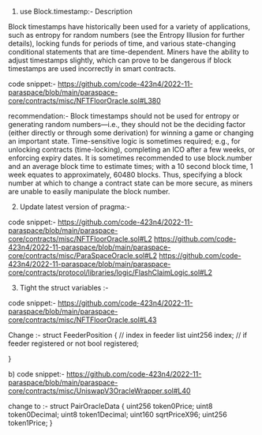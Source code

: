 1. use Block.timestamp:-
Description

Block timestamps have historically been used for a variety of applications, such as entropy for random numbers (see the Entropy Illusion for further details), locking funds for periods of time, and various state-changing conditional statements that are time-dependent. Miners have the ability to adjust timestamps slightly, which can prove to be dangerous if block timestamps are used incorrectly in smart contracts.

code snippet:-
https://github.com/code-423n4/2022-11-paraspace/blob/main/paraspace-core/contracts/misc/NFTFloorOracle.sol#L380

recommendation:-
Block timestamps should not be used for entropy or generating random numbers—i.e., they should not be the deciding factor (either directly or through some derivation) for winning a game or changing an important state.
Time-sensitive logic is sometimes required; e.g., for unlocking contracts (time-locking), completing an ICO after a few weeks, or enforcing expiry dates. It is sometimes recommended to use block.number and an average block time to estimate times; with a 10 second block time, 1 week equates to approximately, 60480 blocks. Thus, specifying a block number at which to change a contract state can be more secure, as miners are unable to easily manipulate the block number. 

2. Update latest version of pragma:-

code snippet:-
https://github.com/code-423n4/2022-11-paraspace/blob/main/paraspace-core/contracts/misc/NFTFloorOracle.sol#L2
https://github.com/code-423n4/2022-11-paraspace/blob/main/paraspace-core/contracts/misc/ParaSpaceOracle.sol#L2
https://github.com/code-423n4/2022-11-paraspace/blob/main/paraspace-core/contracts/protocol/libraries/logic/FlashClaimLogic.sol#L2

3. Tight the struct variables :-

code snippet:-
https://github.com/code-423n4/2022-11-paraspace/blob/main/paraspace-core/contracts/misc/NFTFloorOracle.sol#L43

Change :-
struct FeederPosition {
// index in feeder list
    uint256 index;
    // if feeder registered or not
    bool registered;
    
}

b)
code snippet:-
https://github.com/code-423n4/2022-11-paraspace/blob/main/paraspace-core/contracts/misc/UniswapV3OracleWrapper.sol#L40

change to :-
struct PairOracleData {
        uint256 token0Price;
        uint8 token0Decimal;
        uint8 token1Decimal;
        uint160 sqrtPriceX96;
        uint256 token1Price;
    }
